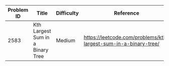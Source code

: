 | Problem ID | Title | Difficulty | Reference
| --- | --- | --- | ---
| 2583 | Kth Largest Sum in a Binary Tree | Medium | https://leetcode.com/problems/kth-largest-sum-in-a-binary-tree/
